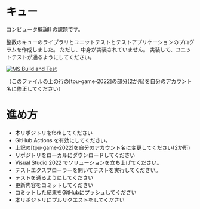 # キュー
コンピュータ概論II の課題です。


整数のキューのライブラリとユニットテストとテストアプリケーションのプログラムを作成しました。
ただし、中身が実装されていません。
実装して、ユニットテストが通るようにしてください。

[![MS Build and Test](https://github.com/Hayato222/comp2_10_queue/actions/workflows/ms_test.yml/badge.svg)](https://github.com/Hayato222/comp2_10_queue/actions/workflows/ms_test.yml)

（このファイルの上の行の[tpu-game-2022]の部分(2か所)を自分のアカウント名に修正してください）


# 進め方
* 本リポジトリをforkしてください
* GitHub Actions を有効にしてください。
* 上記の[tpu-game-2022]を自分のアカウント名に変更してください(2か所)
* リポジトリをローカルにダウンロードしてください
* Visual Studio 2022 でソリューションを立ち上げてください。
* テストエクスプローラーを開いてテストを実行してください。
* テストを通るようにしてください
* 更新内容をコミットしてください
* コミットした結果をGitHubにプッシュしてください
* 本リポジトリにプルリクエストをしてください
